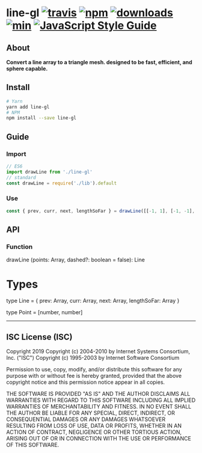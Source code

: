 # line-gl [![travis][travis-image]][travis-url] [![npm][npm-image]][npm-url] [![downloads][downloads-image]][downloads-url] [![min](https://badgen.net/bundlephobia/min/line-gl)](https://bundlephobia.com/result?p=line-gl) [![JavaScript Style Guide](https://img.shields.io/badge/code_style-standard-brightgreen.svg)](https://standardjs.com)

[travis-image]: https://travis-ci.org/regia-corporation/line-gl.svg?branch=master
[travis-url]: https://travis-ci.org/regia-corporation/line-gl
[npm-image]: https://img.shields.io/npm/v/line-gl.svg
[npm-url]: https://npmjs.org/package/line-gl
[downloads-image]: https://img.shields.io/npm/dm/line-gl.svg
[downloads-url]: https://www.npmjs.com/package/line-gl

## About

**Convert a line array to a triangle mesh. designed to be fast, efficient, and sphere capable.**

## Install

```sh
# Yarn
yarn add line-gl
# NPM
npm install --save line-gl
```

## Guide

### Import

```js
// ES6
import drawLine from './line-gl'
// standard
const drawLine = require('./lib').default
```

### Use

```js
const { prev, curr, next, lengthSoFar } = drawLine([[-1, 1], [-1, -1], [1, -1], [1, 1]], true)
```


## API

### Function

drawLine (points: Array<Point>, dashed?: boolean = false): Line

# Types

type Line = {
  prev: Array<number>,
  curr: Array<number>,
  next: Array<number>,
  lengthSoFar: Array<number>
}

type Point = [number, number]

---

## ISC License (ISC)

Copyright 2019 <S2>
Copyright (c) 2004-2010 by Internet Systems Consortium, Inc. ("ISC")
Copyright (c) 1995-2003 by Internet Software Consortium

Permission to use, copy, modify, and/or distribute this software for any purpose with or without fee is hereby granted, provided that the above copyright notice and this permission notice appear in all copies.

THE SOFTWARE IS PROVIDED "AS IS" AND THE AUTHOR DISCLAIMS ALL WARRANTIES WITH REGARD TO THIS SOFTWARE INCLUDING ALL IMPLIED WARRANTIES OF MERCHANTABILITY AND FITNESS. IN NO EVENT SHALL THE AUTHOR BE LIABLE FOR ANY SPECIAL, DIRECT, INDIRECT, OR CONSEQUENTIAL DAMAGES OR ANY DAMAGES WHATSOEVER RESULTING FROM LOSS OF USE, DATA OR PROFITS, WHETHER IN AN ACTION OF CONTRACT, NEGLIGENCE OR OTHER TORTIOUS ACTION, ARISING OUT OF OR IN CONNECTION WITH THE USE OR PERFORMANCE OF THIS SOFTWARE.
